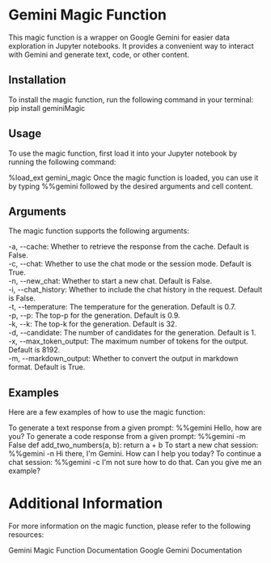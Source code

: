 # Gemini Magic Function
This magic function is a wrapper on Google Gemini for easier data exploration in Jupyter notebooks. It provides a convenient way to interact with Gemini and generate text, code, or other content.

## Installation
To install the magic function, run the following command in your terminal:
pip install geminiMagic

## Usage
To use the magic function, first load it into your Jupyter notebook by running the following command:

%load_ext gemini_magic
Once the magic function is loaded, you can use it by typing %%gemini followed by the desired arguments and cell content.

## Arguments
The magic function supports the following arguments:

-a, --cache: Whether to retrieve the response from the cache. Default is False.  
-c, --chat: Whether to use the chat mode or the session mode. Default is True.  
-n, --new_chat: Whether to start a new chat. Default is False.  
-i, --chat_history: Whether to include the chat history in the request. Default is False.  
-t, --temperature: The temperature for the generation. Default is 0.7.  
-p, --p: The top-p for the generation. Default is 0.9.  
-k, --k: The top-k for the generation. Default is 32.  
-d, --candidate: The number of candidates for the generation. Default is 1.  
-x, --max_token_output: The maximum number of tokens for the output. Default is 8192.  
-m, --markdown_output: Whether to convert the output in markdown format. Default is True.  

## Examples
Here are a few examples of how to use the magic function:

To generate a text response from a given prompt:
%%gemini
Hello, how are you?
To generate a code response from a given prompt:
%%gemini -m False
def add_two_numbers(a, b):
  return a + b
To start a new chat session:
%%gemini -n
Hi there, I'm Gemini. How can I help you today?
To continue a chat session:
%%gemini -c
I'm not sure how to do that. Can you give me an example?

# Additional Information
For more information on the magic function, please refer to the following resources:

Gemini Magic Function Documentation
Google Gemini Documentation
